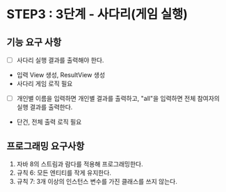 # STEP3 : 3단계 - 사다리(게임 실행)

## 기능 요구 사항
- [ ] 사다리 실행 결과를 출력해야 한다.
- 입력 View 생성, ResultView 생성
- 사다리 게임 로직 필요
- [ ] 개인별 이름을 입력하면 개인별 결과를 출력하고, "all"을 입력하면 전체 참여자의 실행 결과를 출력한다.
- 단건, 전체 출력 로직 필요

## 프로그래밍 요구사항
1. 자바 8의 스트림과 람다를 적용해 프로그래밍한다.
2. 규칙 6: 모든 엔티티를 작게 유지한다.
3. 규칙 7: 3개 이상의 인스턴스 변수를 가진 클래스를 쓰지 않는다.